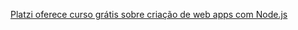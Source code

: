 [Platzi oferece curso grátis sobre criação de web apps com Node.js](http://hackpedia.com.br/quer-aprender-a-criar-programas-com-node-js-o-plazti-oferece-um-curso-gratis/)
